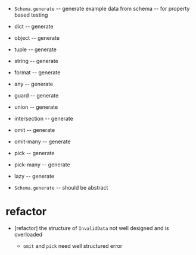 - `Schema.generate` -- generate example data from schema -- for property based testing

- dict -- generate
- object -- generate
- tuple -- generate

- string -- generate
- format -- generate

- any -- generate
- guard -- generate

- union -- generate
- intersection -- generate

- omit -- generate
- omit-many -- generate

- pick -- generate
- pick-many -- generate

- lazy -- generate

- `Schema.generate` -- should be abstract

# refactor

- [refactor] the structure of `InvalidData` not well designed and is overloaded

  - `omit` and `pick` need well structured error
